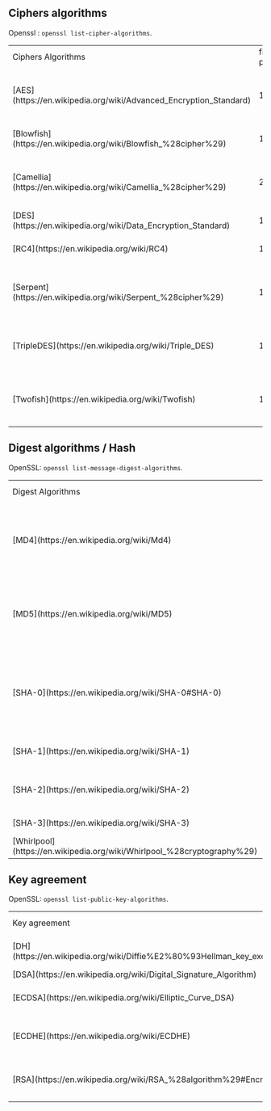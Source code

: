 Ciphers algorithms
-------------------------
Openssl : `openssl list-cipher-algorithms`.
<table class="table table-striped table-bordered table-condensed">
    <tr><td>Ciphers Algorithms</td><td>first published</td><td>Key sizes</td><td>Note</td></tr>
    <tr><td>[AES](https://en.wikipedia.org/wiki/Advanced_Encryption_Standard)</td><td>1998</td><td>128, 192 or 256 bits</td><td>[AES winner](https://en.wikipedia.org/wiki/Advanced_Encryption_Standard_process)</td></tr>
    <tr><td>[Blowfish](https://en.wikipedia.org/wiki/Blowfish_%28cipher%29)</td><td>1993</td><td>32 - 448 bits</td><td>successor: Twofish</td></tr>
    <tr><td>[Camellia](https://en.wikipedia.org/wiki/Camellia_%28cipher%29)</td><td>2000</td><td>128, 192 or 256 bits</td><td></td></tr>
    <tr class="error"><td>[DES](https://en.wikipedia.org/wiki/Data_Encryption_Standard)</td><td> 1977/1979</td><td>56 bits</td><td></td></tr>
    <tr class="error"><td>[RC4](https://en.wikipedia.org/wiki/RC4)</td><td>1987</td><td>40–2,048 bits</td><td></td></tr>
    <tr class="good"><td>[Serpent](https://en.wikipedia.org/wiki/Serpent_%28cipher%29)</td><td>1998</td><td>128, 192 or 256 bits</td><td>[AES finalist](https://en.wikipedia.org/wiki/Advanced_Encryption_Standard_process)</td></tr>
    <tr><td>[TripleDES](https://en.wikipedia.org/wiki/Triple_DES)</td><td>1998</td><td>56, 112 or 168 bits</td><td>a.k.a DES3</td></tr>
    <tr><td>[Twofish](https://en.wikipedia.org/wiki/Twofish)</td><td>1998</td><td>128, 192 or 256 bits</td><td>[AES finalist](https://en.wikipedia.org/wiki/Advanced_Encryption_Standard_process)</td></tr>
</table>

Digest algorithms / Hash
---------------------
OpenSSL: `openssl list-message-digest-algorithms`.
<table class="table table-striped table-bordered table-condensed">
<tr><td>Digest Algorithms</td><td>first published</td><td>Key sizes</td><td>Note</td></tr>
    <tr class="error"><td>[MD4](https://en.wikipedia.org/wiki/Md4)</td><td>1990</td><td>128 bits</td> <td>harmful since 1991, obsolete (collision) since 1995.</td></tr>
    <tr class="error"><td>[MD5](https://en.wikipedia.org/wiki/MD5)</td><td>1992</td><td>128 bits</td> <td>harmful since 1996, obsolete (collision) since 2004.</td></tr>
    <tr class="error"><td>[SHA-0](https://en.wikipedia.org/wiki/SHA-0#SHA-0)</td><td>1993</td><td>160 bits</td> <td>harmful since 1998, obsolete (collision totale) since 2004.</td></tr>
    <tr class="warning"><td>[SHA-1](https://en.wikipedia.org/wiki/SHA-1)</td><td>1995</td><td>160 bits</td> <td>harmful since 2005.</td></tr>
    <tr><td>[SHA-2](https://en.wikipedia.org/wiki/SHA-2)</td><td>2001</td><td>224/256 bits or 384/512 bits</td> <td>-</td></tr>
    <tr><td>[SHA-3](https://en.wikipedia.org/wiki/SHA-3)</td><td>soon?</td><td></td> <td>in progress</td></tr>
    <tr class="good"><td>[Whirlpool](https://en.wikipedia.org/wiki/Whirlpool_%28cryptography%29)</td><td>2000</td><td>512 bits</td> <td></td></tr>
</table>

Key agreement
---------------------------
OpenSSL: `openssl list-public-key-algorithms`.
<table class="table table-striped table-bordered table-condensed">
    <tr><td>Key agreement</td><td>first published</td><td>Key sizes</td><td>Note</td></tr>
    <tr><td>[DH](https://en.wikipedia.org/wiki/Diffie%E2%80%93Hellman_key_exchange)</td><td></td><td></td><td>a.k.a Diffie-Hellman</td></tr>
    <tr><td>[DSA](https://en.wikipedia.org/wiki/Digital_Signature_Algorithm)</td><td>1991</td><td></td><td></td></tr>
    <tr><td>[ECDSA](https://en.wikipedia.org/wiki/Elliptic_Curve_DSA)</td><td></td><td></td><td>Elliptic Curve DSA</td></tr>
    <tr><td>[ECDHE](https://en.wikipedia.org/wiki/ECDHE)</td><td></td><td></td><td> Elliptic Curve Diffie-Hellman</td></tr>
    <tr><td>[RSA](https://en.wikipedia.org/wiki/RSA_%28algorithm%29#Encryption)</td><td>1977</td><td>1,024 to 4,096 bit</td><td></td></tr>
</table>

